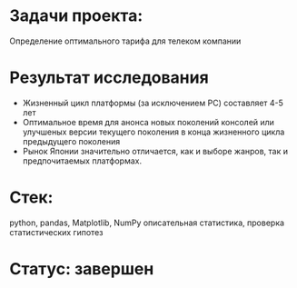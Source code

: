 # Задачи проекта:
Определение оптимального тарифа для телеком компании
# Результат исследования
- Жизненный цикл платформы (за исключением PC) составляет 4-5 лет
- Оптимальное время для анонса новых поколений консолей или улучшеных версии текущего поколения в конца жизненного цикла предыдущего поколения
- Рынок Японии значительно отличается, как и выборе жанров, так и предпочитаемых платформах.
# Стек:
python, pandas, Matplotlib, NumPy описательная статистика, проверка статистических гипотез
# Статус: завершен
